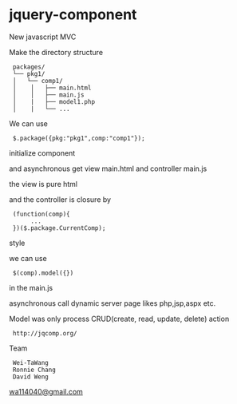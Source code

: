 jquery-component
=================

New javascript MVC

Make the directory structure

     packages/
     └── pkg1/
     │   └── comp1/
     │    │   ├── main.html
     │    │   ├── main.js
     │    |   ├── model1.php
     │    |   └── ...

We can use 

     $.package({pkg:"pkg1",comp:"comp1"}); 

initialize component

and asynchronous get view main.html and controller main.js

the view is pure html

and the controller is closure by

     (function(comp){
          ...
     })($.package.CurrentComp);

style

we can use 

     $(comp).model({}) 

in the main.js

asynchronous call dynamic server page likes php,jsp,aspx etc.

Model was only process CRUD(create, read, update, delete) action

     http://jqcomp.org/

Team

     Wei-TaWang
     Ronnie Chang
     David Weng

wa114040@gmail.com
